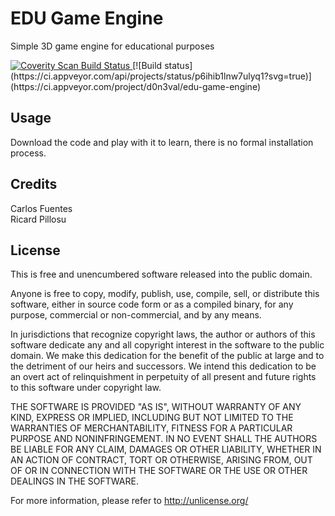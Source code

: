 # EDU Game Engine
Simple 3D game engine for educational purposes

<a href="https://scan.coverity.com/projects/d0n3val-edu-game-engine">
  <img alt="Coverity Scan Build Status"
       src="https://scan.coverity.com/projects/9706/badge.svg"/>
</a>
[![Build status](https://ci.appveyor.com/api/projects/status/p6ihib1lnw7ulyq1?svg=true)](https://ci.appveyor.com/project/d0n3val/edu-game-engine)

## Usage

Download the code and play with it to learn, there is no formal installation process.

## Credits

Carlos Fuentes<br>
Ricard Pillosu

## License

This is free and unencumbered software released into the public domain.

Anyone is free to copy, modify, publish, use, compile, sell, or
distribute this software, either in source code form or as a compiled
binary, for any purpose, commercial or non-commercial, and by any
means.

In jurisdictions that recognize copyright laws, the author or authors
of this software dedicate any and all copyright interest in the
software to the public domain. We make this dedication for the benefit
of the public at large and to the detriment of our heirs and
successors. We intend this dedication to be an overt act of
relinquishment in perpetuity of all present and future rights to this
software under copyright law.

THE SOFTWARE IS PROVIDED "AS IS", WITHOUT WARRANTY OF ANY KIND,
EXPRESS OR IMPLIED, INCLUDING BUT NOT LIMITED TO THE WARRANTIES OF
MERCHANTABILITY, FITNESS FOR A PARTICULAR PURPOSE AND NONINFRINGEMENT.
IN NO EVENT SHALL THE AUTHORS BE LIABLE FOR ANY CLAIM, DAMAGES OR
OTHER LIABILITY, WHETHER IN AN ACTION OF CONTRACT, TORT OR OTHERWISE,
ARISING FROM, OUT OF OR IN CONNECTION WITH THE SOFTWARE OR THE USE OR
OTHER DEALINGS IN THE SOFTWARE.

For more information, please refer to <http://unlicense.org/>
